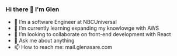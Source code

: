 ### Hi there 👋 I'm Glen


- 🔭 I’m a software Engineer at NBCUniversal
- 🌱 I’m currently learning expanding my knowlowge with AWS
- 👯 I’m looking to collaborate on front-end development with React
- 💬 Ask me about anything
- 📫 How to reach me: mail.glenasare.com

